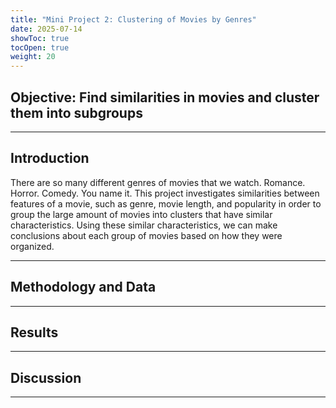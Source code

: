```yaml
---
title: "Mini Project 2: Clustering of Movies by Genres"
date: 2025-07-14
showToc: true
tocOpen: true
weight: 20
---
```

## Objective: Find similarities in movies and cluster them into subgroups
---

## Introduction

There are so many different genres of movies that we watch. Romance. Horror. Comedy. You name it. This project investigates similarities between features of a movie, such as genre, movie length, and popularity in order to group the large amount of movies into clusters that have similar characteristics. Using these similar characteristics, we can make conclusions about each group of movies based on how they were organized.

---

## Methodology and Data

---

## Results

---

## Discussion

---